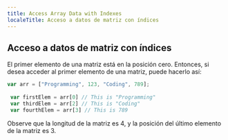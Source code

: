 ```yaml
---
title: Access Array Data with Indexes
localeTitle: Acceso a datos de matriz con índices
---
```

## Acceso a datos de matriz con índices

El primer elemento de una matriz está en la posición cero. Entonces, si desea acceder al primer elemento de una matriz, puede hacerlo así:

```javascript
var arr = ["Programming", 123, "Coding", 789]; 
 
 var firstElem = arr[0] // This is "Programming" 
 var thirdElem = arr[2] // This is "Coding" 
 var fourthElem = arr[3] // This is 789 
```

Observe que la longitud de la matriz es 4, y la posición del último elemento de la matriz es 3.